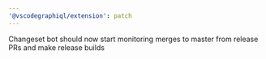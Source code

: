 ```yaml
---
'@vscodegraphiql/extension': patch
---
```


Changeset bot should now start monitoring merges to master from release PRs and make release builds
